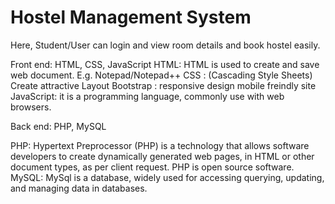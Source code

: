 # Hostel Management System
Here, Student/User can login and view room details and book hostel easily. 

Front end: HTML, CSS, JavaScript
HTML: HTML is used to create and save web document. E.g. Notepad/Notepad++
CSS : (Cascading Style Sheets) Create attractive Layout
Bootstrap : responsive design mobile freindly site
JavaScript: it is a programming language, commonly use with web browsers.

Back end: PHP, MySQL

PHP: Hypertext Preprocessor (PHP) is a technology that allows software developers to create dynamically generated web pages, in HTML or other document types, as per client request. PHP is open source software.
MySQL: MySql is a database, widely used for accessing querying, updating, and managing data in databases.
